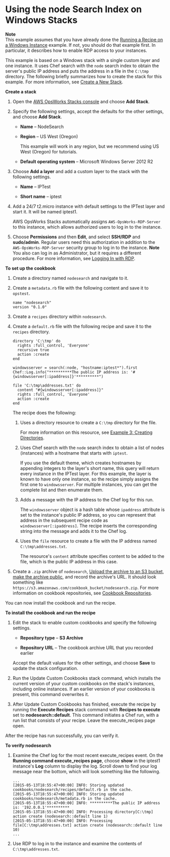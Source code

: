 # Using the node Search Index on Windows Stacks<a name="cookbooks-101-opsworks-opsworks-stack-config-search-node"></a>

**Note**  
This example assumes that you have already done the [Running a Recipe on a Windows Instance](cookbooks-101-opsworks-opsworks-windows.md) example\. If not, you should do that example first\. In particular, it describes how to enable RDP access to your instances\.

This example is based on a Windows stack with a single custom layer and one instance\. It uses Chef search with the `node` search index to obtain the server's public IP address and puts the address in a file in the `C:\tmp` directory\. The following briefly summarizes how to create the stack for this example\. For more information, see [Create a New Stack](workingstacks-creating.md)\.

**Create a stack**

1. Open the [AWS OpsWorks Stacks console](https://console.aws.amazon.com/opsworks/) and choose **Add Stack**\.

1. Specify the following settings, accept the defaults for the other settings, and choose **Add Stack**\.

   + **Name** – NodeSearch

   + **Region** – US West \(Oregon\)

     This example will work in any region, but we recommend using US West \(Oregon\) for tutorials\.

   + **Default operating system** – Microsoft Windows Server 2012 R2

1. Choose **Add a layer** and add a custom layer to the stack with the following settings\.

   + **Name** – IPTest

   + **Short name** – iptest

1. Add a 24/7 t2\.micro instance with default settings to the IPTest layer and start it\. It will be named iptest1\.

   AWS OpsWorks Stacks automatically assigns `AWS-OpsWorks-RDP-Server` to this instance, which allows authorized users to log in to the instance\.

1. Choose **Permissions** and then **Edit**, and select **SSH/RDP** and **sudo/admin**\. Regular users need this authorization in addition to the `AWS-OpsWorks-RDP-Server` security group to log in to the instance\. 
**Note**  
You also can log in as Administrator, but it requires a different procedure\. For more information, see [Logging In with RDP](workinginstances-rdp.md)\.

**To set up the cookbook**

1. Create a directory named `nodesearch` and navigate to it\.

1. Create a `metadata.rb` file with the following content and save it to `opstest`\.

   ```
   name "nodesearch"
   version "0.1.0"
   ```

1. Create a `recipes` directory within `nodesearch`\.

1. Create a `default.rb` file with the following recipe and save it to the `recipes` directory\.

   ```
   directory 'C:\tmp' do
     rights :full_control, 'Everyone'
     recursive true
     action :create
   end
   
   windowsserver = search(:node, "hostname:iptest*").first
   Chef::Log.info("**********The public IP address is: '#{windowsserver[:ipaddress]}'**********")
   
   file 'C:\tmp\addresses.txt' do
     content "#{windowsserver[:ipaddress]}"
     rights :full_control, 'Everyone'
     action :create
   end
   ```

   The recipe does the following:

   1. Uses a directory resource to create a `C:\tmp` directory for the file\.

      For more information on this resource, see [Example 3: Creating Directories](cookbooks-101-basics-directories.md)\.

   1. Uses Chef search with the `node` search index to obtain a list of nodes \(instances\) with a hostname that starts with `iptest`\.

      If you use the default theme, which creates hostnames by appending integers to the layer's short name, this query will return every instance in the IPTest layer\. For this example, the layer is known to have only one instance, so the recipe simply assigns the first one to `windowsserver`\. For multiple instances, you can get the complete list and then enumerate them\.

   1. Adds a message with the IP address to the Chef log for this run\.

      The `windowsserver` object is a hash table whose `ipaddress` attribute is set to the instance's public IP address, so you can represent that address in the subsequent recipe code as `windowsserver[:ipaddress]`\. The recipe inserts the corresponding string into the message and adds it to the Chef log\.

   1. Uses the `file` resource to create a file with the IP address named `C:\tmp\addresses.txt`\.

      The resource's `content` attribute specifies content to be added to the file, which is the public IP address in this case\. 

1. Create a `.zip` archive of `nodesearch`, [Upload the archive to an S3 bucket](http://docs.aws.amazon.com/AmazonS3/latest/UG/UploadingObjectsintoAmazonS3.html), [make the archive public](http://docs.aws.amazon.com/AmazonS3/latest/UG/EditingPermissionsonanObject.html), and record the archive's URL\. It should look something like `https://s3.amazonaws.com/cookbook_bucket/nodesearch.zip`\. For more information on cookbook repositories, see [Cookbook Repositories](workingcookbook-installingcustom-repo.md)\.

You can now install the cookbook and run the recipe\.

**To install the cookbook and run the recipe**

1. Edit the stack to enable custom cookbooks and specify the following settings\.

   + **Repository type** – **S3 Archive**

   + **Repository URL** – The cookbook archive URL that you recorded earlier

   Accept the default values for the other settings, and choose **Save** to update the stack configuration\.

1. Run the Update Custom Cookbooks stack command, which installs the current version of your custom cookbooks on the stack's instances, including online instances\. If an earlier version of your cookbooks is present, this command overwrites it\.

1. After Update Custom Cookbooks has finished, execute the recipe by running the **Execute Recipes** stack command with **Recipes to execute** set to **nodesearch::default**\. This command initiates a Chef run, with a run list that consists of your recipe\. Leave the execute\_recipes page open\.

After the recipe has run successfully, you can verify it\.

**To verify nodesearch**

1. Examine the Chef log for the most recent execute\_recipes event\. On the **Running command execute\_recipes page**, choose **show** in the iptest1 instance's **Log** column to display the log\. Scroll down to find your log message near the bottom, which will look something like the following\.

   ```
   ...
   [2015-05-13T18:55:47+00:00] INFO: Storing updated cookbooks/nodesearch/recipes/default.rb in the cache.
   [2015-05-13T18:55:47+00:00] INFO: Storing updated cookbooks/nodesearch/metadata.rb in the cache.
   [2015-05-13T18:55:47+00:00] INFO: **********The public IP address is: '192.0.0.1'**********
   [2015-05-13T18:55:47+00:00] INFO: Processing directory[C:\tmp] action create (nodesearch::default line 1)
   [2015-05-13T18:55:47+00:00] INFO: Processing file[C:\tmp\addresses.txt] action create (nodesearch::default line 10) 
   ...
   ```

1. Use RDP to log in to the instance and examine the contents of `C:\tmp\addresses.txt`\.
